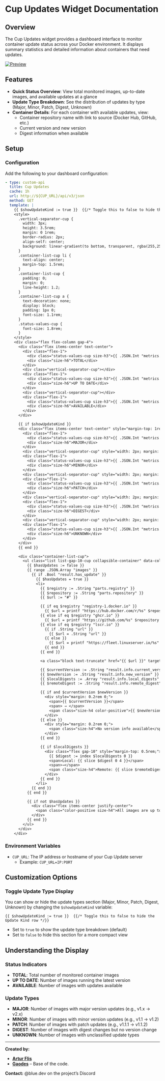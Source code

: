 # Cup Updates Widget Documentation

## Overview

The Cup Updates widget provides a dashboard interface to monitor container update status across your Docker environment. It displays summary statistics and detailed information about containers that need updates.

[![Preview](./preview.png)](./preview.png)
## Features

- **Quick Status Overview**: View total monitored images, up-to-date images, and available updates at a glance
- **Update Type Breakdown**: See the distribution of updates by type (Major, Minor, Patch, Digest, Unknown)
- **Container Details**: For each container with available updates, view:
  - Container repository name with link to source (Docker Hub, GitHub, etc.)
  - Current version and new version
  - Digest information when available

## Setup

### Configuration

Add the following to your dashboard configuration:

```yaml
- type: custom-api
  title: Cup Updates
  cache: 1h
  url: http://${CUP_URL}/api/v3/json
  method: GET
  template: |
    {{ $showUpdateKind := true }}  {{/* Toggle this to false to hide the Update Kind row */}}
    <style>
      .vertical-separator-cup {
        width: 3px;
        height: 3.5rem;
        margin: 0 1rem;
        border-radius: 2px;
        align-self: center;
        background: linear-gradient(to bottom, transparent, rgba(255,255,255,0.05) 20%, rgba(255,255,255,0.05) 80%, transparent);
      }
      .container-list-cup li {
        text-align: center;
        margin-top: 1.5rem;
      }
      .container-list-cup {
        padding: 0;
        margin: 0;
        line-height: 1.2;
      }
      .container-list-cup a {
        text-decoration: none;
        display: block;
        padding: 1px 0;
        font-size: 1.1rem;
      }
      .status-values-cup {
        font-size: 1.8rem;
      }
    </style>
    <div class="flex flex-column gap-4">
      <div class="flex items-center text-center">
        <div class="flex-1">
          <div class="status-values-cup size-h3">{{ .JSON.Int "metrics.monitored_images" }}</div>
          <div class="size-h6">TOTAL</div>
        </div>
        <div class="vertical-separator-cup"></div>
        <div class="flex-1">
          <div class="status-values-cup size-h3">{{ .JSON.Int "metrics.up_to_date" }}</div>
          <div class="size-h6">UP TO DATE</div>
        </div>
        <div class="vertical-separator-cup"></div>
        <div class="flex-1">
          <div class="status-values-cup size-h3">{{ .JSON.Int "metrics.updates_available" }}</div>
          <div class="size-h6">AVAILABLE</div>
        </div>
      </div>

      {{ if $showUpdateKind }}
      <div class="flex items-center text-center" style="margin-top: 1rem;">
        <div class="flex-1">
          <div class="status-values-cup size-h3">{{ .JSON.Int "metrics.major_updates" }}</div>
          <div class="size-h6">MAJOR</div>
        </div>
        <div class="vertical-separator-cup" style="width: 2px; margin: 0 0.25rem;"></div>
        <div class="flex-1">
          <div class="status-values-cup size-h3">{{ .JSON.Int "metrics.minor_updates" }}</div>
          <div class="size-h6">MINOR</div>
        </div>
        <div class="vertical-separator-cup" style="width: 2px; margin: 0 0.25rem;"></div>
        <div class="flex-1">
          <div class="status-values-cup size-h3">{{ .JSON.Int "metrics.patch_updates" }}</div>
          <div class="size-h6">PATCH</div>
        </div>
        <div class="vertical-separator-cup" style="width: 2px; margin: 0 0.25rem;"></div>
        <div class="flex-1">
          <div class="status-values-cup size-h3">{{ .JSON.Int "metrics.other_updates" }}</div>
          <div class="size-h6">DIGEST</div>
        </div>
        <div class="vertical-separator-cup" style="width: 2px; margin: 0 0.25rem;"></div>
        <div class="flex-1">
          <div class="status-values-cup size-h3">{{ .JSON.Int "metrics.unknown_updates" }}</div>
          <div class="size-h6">UNKNOWN</div>
        </div>
      </div>
      {{ end }}

      <div class="container-list-cup">
        <ul class="list list-gap-10-cup collapsible-container" data-collapse-after="3">
          {{ $hasUpdates := false }}
          {{ range .JSON.Array "images" }}
            {{ if .Bool "result.has_update" }}
              {{ $hasUpdates = true }}
              <li>
                {{ $registry := .String "parts.registry" }}
                {{ $repository := .String "parts.repository" }}
                {{ $url := "#" }}

                {{ if eq $registry "registry-1.docker.io" }}
                  {{ $url = printf "https://hub.docker.com/r/%s" $repository }}
                {{ else if eq $registry "ghcr.io" }}
                  {{ $url = printf "https://github.com/%s" $repository }}
                {{ else if eq $registry "lscr.io" }}
                  {{ if .String "url" }}
                    {{ $url = .String "url" }}
                  {{ else }}
                    {{ $url = printf "https://fleet.linuxserver.io/%s" $repository }}
                  {{ end }}
                {{ end }}

                <a class="block text-truncate" href="{{ $url }}" target="_blank" rel="noreferrer" style="font-size: 1.47rem;">{{ $repository }}</a>

                {{ $currentVersion := .String "result.info.current_version" }}
                {{ $newVersion := .String "result.info.new_version" }}
                {{ $localDigests := .Array "result.info.local_digests" }}
                {{ $remoteDigest := .String "result.info.remote_digest" }}

                {{ if and $currentVersion $newVersion }}
                  <div style="margin: 0.2rem 0;">
                    <span>{{ $currentVersion }}</span>
                    <span> → </span>
                    <span class="size-h4 color-positive">{{ $newVersion }}</span>
                  </div>
                {{ else }}
                  <div style="margin: 0.2rem 0;">
                    <span class="size-h4">No version info available</span>
                  </div>
                {{ end }}

                {{ if $localDigests }}
                  <div class="flex gap-10" style="margin-top: 0.5rem;">
                    {{ $digest := index $localDigests 0 }}
                    <span>Local: {{ slice $digest 0 4 }}</span>
                    <span>→</span>
                    <span class="size-h4">Remote: {{ slice $remoteDigest 0 4 }}</span>
                  </div>
                {{ end }}
              </li>
            {{ end }}
          {{ end }}

          {{ if not $hasUpdates }}
            <div class="flex items-center justify-center">
              <span class="color-positive size-h4">All images are up to date!</span>
            </div>
          {{ end }}
        </ul>
      </div>
    </div>

```

### Environment Variables

- `CUP_URL`: The IP address or hostname of your Cup Update server
  - Example: `CUP_URL=IP:PORT`

## Customization Options

### Toggle Update Type Display

You can show or hide the update types section (Major, Minor, Patch, Digest, Unknown) by changing the `$showUpdateKind` variable:

```
{{ $showUpdateKind := true }}  {{/* Toggle this to false to hide the Update Kind row */}}
```

- Set to `true` to show the update type breakdown (default)
- Set to `false` to hide this section for a more compact view

## Understanding the Display

### Status Indicators

- **TOTAL**: Total number of monitored container images
- **UP TO DATE**: Number of images running the latest version
- **AVAILABLE**: Number of images with updates available

### Update Types

- **MAJOR**: Number of images with major version updates (e.g., v1.x → v2.x)
- **MINOR**: Number of images with minor version updates (e.g., v1.1 → v1.2)
- **PATCH**: Number of images with patch updates (e.g., v1.1.1 → v1.1.2)
- **DIGEST**: Number of images with digest changes but no version change
- **UNKNOWN**: Number of images with unclassified update types

<hr>

**Created by:**
- [**Artur Flis**](https://github.com/panonim)
- [**Gaodes**](https://github.com/gaodes) – Base of the code.

**Contact:** @blue.dev on the project’s Discord
